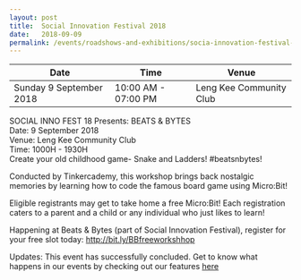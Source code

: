 ```yaml
---
layout: post
title:  Social Innovation Festival 2018
date:   2018-09-09
permalink: /events/roadshows-and-exhibitions/socia-innovation-festival-2018
---
```


| Date | Time | Venue |
|--------|---|---|
| Sunday 9 September 2018 | 10:00 AM - 07:00 PM | Leng Kee Community Club |

SOCIAL INNO FEST 18 Presents: BEATS & BYTES <br>
Date: 9 September 2018<br>
Venue: Leng Kee Community Club<br>
Time: 1000H - 1930H<br>
Create your old childhood game- Snake and Ladders! #beatsnbytes!<br>


Conducted by Tinkercademy, this workshop brings back nostalgic memories by learning how to code the famous board game using Micro:Bit! 


Eligible registrants may get to take home a free Micro:Bit! Each registration caters to a parent and a child or any individual who just likes to learn! 


Happening at Beats & Bytes (part of Social Innovation Festival), register for your free slot today: http://bit.ly/BBfreeworkshhop

 

Updates: This event has successfully concluded. Get to know what happens in our events by checking out our features <a href="" target="_blank">here</a>
